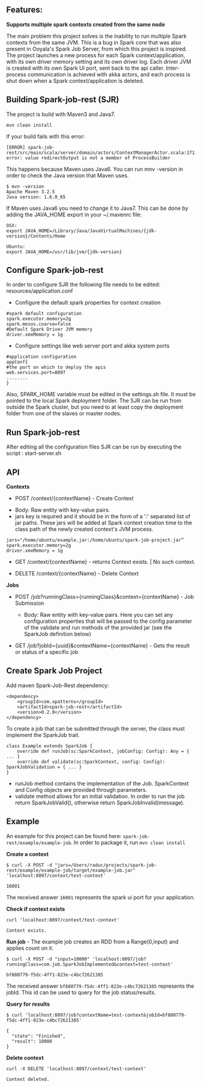 ## Features:

**Supports multiple spark contexts created from the same node**

The main problem this project solves is the inability to run multiple Spark contexts from the same JVM. This is a bug in Spark core that was also present in Ooyala's Spark Job Server, from which this project is inspired. The project launches a new process for each Spark context/application, with its own driver memory setting and its own driver log. Each driver JVM is created with its own Spark UI port, sent back to the api caller. Inter-process communication is achieved with akka actors, and each process is shut down when a Spark context/application is deleted.

## Building Spark-job-rest (SJR)

The project is build with Maven3 and Java7.
```
mvn clean install
```

If your build fails with this error:
```
[ERROR] spark-job-rest/src/main/scala/server/domain/actors/ContextManagerActor.scala:171: error: value redirectOutput is not a member of ProcessBuilder
```
This happens because Maven uses Java6. You can run mnv -version in order to check the Java version that Maven uses.
```
$ mvn -version
Apache Maven 3.2.5
Java version: 1.6.0_65
```
If Maven uses Java6 you need to change it to Java7. This can be done by adding the JAVA_HOME export in your ~/.mavenrc file:
```
OSX:
export JAVA_HOME=/Library/Java/JavaVirtualMachines/{jdk-version}/Contents/Home
```
```
Ubuntu:
export JAVA_HOME=/usr/lib/jvm/{jdk-version}
```

## Configure Spark-job-rest

In order to configure SJR the following file needs to be edited: resources/application.conf

* Configure the default spark properties for context creation
``` 
#spark default configuration
spark.executor.memory=2g
spark.mesos.coarse=false
#Default Spark Driver JVM memory
driver.xmxMemory = 1g
```
* Configure settings like web server port and akka system ports
```
#application configuration
appConf{
#the port on which to deploy the apis
web.services.port=8097
........
}
```

Also, SPARK_HOME variable must be edited in the settings.sh file. It must be pointed to the local Spark deployment folder. The SJR can be run from outside the Spark cluster, but you need to at least copy the deployment folder from one of the slaves or master nodes.

## Run Spark-job-rest

After editing all the configuration files SJR can be run by executing the script : start-server.sh

## API

**Contexts**

- POST /context/{contextName}  -  Create Context

 * Body:  Raw entity with key-value pairs. 
 * jars key is required and it should be in the form of a ':' separated list of jar paths. These jars will be added at Spark context creation time to the class path of the newly created context's JVM process.
  ``` 
 jars="/home/ubuntu/example.jar:/home/ubuntu/spark-job-project.jar”
 spark.executor.memory=2g
 driver.xmxMemory = 1g
  ```

- GET /context/{contextName}  -  returns Context exists. | No such context.

- DELETE /context/{contextName}  -  Delete Context

**Jobs**

- POST /job?runningClass={runningClass}&context={contextName}  - Job Submission 

  * Body:  Raw entity with key-value pairs. Here you can set any configuration properties that will be passed to the config parameter of the validate and run methods of the provided jar (see the SparkJob definition below)

- GET /job?jobId={uuid}&contextName={contextName} - Gets the result or status of a specific job

## Create Spark Job Project

Add maven Spark-Job-Rest dependency:
```
<dependency>
    <groupId>com.xpatterns</groupId>
    <artifactId>spark-job-rest</artifactId>
    <version>0.2.0</version>
</dependency>
```

To create a job that can be submitted through the server, the class must implement the SparkJob trait.

```
class Example extends SparkJob {
    override def runJob(sc:SparkContext, jobConfig: Config): Any = { ... }
    override def validate(sc:SparkContext, config: Config): SparkJobValidation = { ... }
}
```

- runJob method contains the implementation of the Job. SparkContext and Config objects are provided through parameters.
- validate method allows for an initial validation. In order to run the job return SparkJobValid(), otherwise return SparkJobInvalid(message).

## Example

An example for this project can be found here: ```spark-job-rest/example/example-job```. In order to package it, run 
``` mvn clean install ```

**Create a context**
```
$ curl -X POST -d "jars=/Users/raduc/projects/spark-job-rest/example/example-job/target/example-job.jar" 'localhost:8097/context/test-context'

16001
```

The received answer ```16001``` represents the spark ui port for your application.

**Check if context exists**

```
curl 'localhost:8097/context/test-context'

Context exists.
```

**Run job** - The example job creates an RDD from a Range(0,input) and applies count on it.

```
$ curl -X POST -d "input=10000" 'localhost:8097/job?runningClass=com.job.SparkJobImplemented&context=test-context'

bf880779-f5dc-4ff1-823e-c4bc72621385
```

The received answer ```bf880779-f5dc-4ff1-823e-c4bc72621385``` represents the jobId. This id can be used to query for the job status/results.

**Query for results**

```
$ curl 'localhost:8097/job?contextName=test-context&jobId=bf880779-f5dc-4ff1-823e-c4bc72621385'

{
  "state": "Finished",
  "result": 10000
}
```

**Delete context**

```
curl -X DELETE 'localhost:8097/context/test-context'

Context deleted.
```
